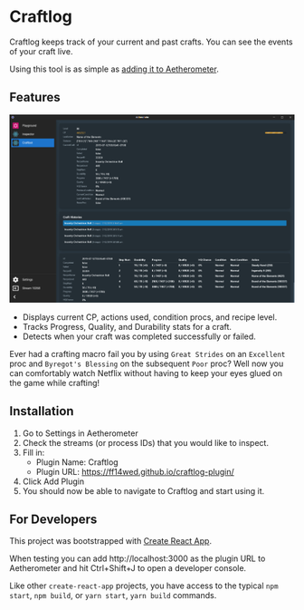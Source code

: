 # Craftlog

Craftlog keeps track of your current and past crafts. You can see
the events of your craft live.

Using this tool is as simple as [adding it to Aetherometer](#installation).

## Features

<img src="docs/preview.png" alt="Preview of UI" />

- Displays current CP, actions used, condition procs, and recipe level.
- Tracks Progress, Quality, and Durability stats for a craft.
- Detects when your craft was completed successfully or failed.

Ever had a crafting macro fail you by using `Great Strides` on an
`Excellent` proc and `Byregot's Blessing` on the subsequent `Poor`
proc? Well now you can comfortably watch Netflix without having to
keep your eyes glued on the game while crafting!

## Installation

1. Go to Settings in Aetherometer
2. Check the streams (or process IDs) that you would like to inspect.
3. Fill in:
    - Plugin Name: Craftlog
    - Plugin URL: https://ff14wed.github.io/craftlog-plugin/
4. Click Add Plugin
5. You should now be able to navigate to Craftlog and start using it.

## For Developers

This project was bootstrapped with [Create React App](https://github.com/facebook/create-react-app).

When testing you can add http://localhost:3000 as the plugin URL to
Aetherometer and hit Ctrl+Shift+J to open a developer console.

Like other `create-react-app` projects, you have access to the typical
`npm start`, `npm build`,  or `yarn start`, `yarn build` commands.
